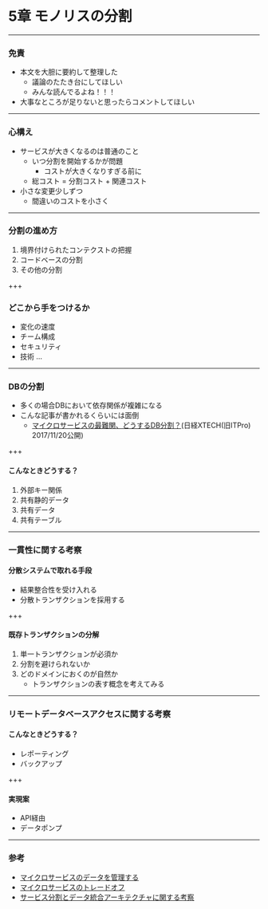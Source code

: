 # 5章 モノリスの分割

---
### 免責
- 本文を大胆に要約して整理した
    - 議論のたたき台にしてほしい
    - みんな読んでるよね！！！
- 大事なところが足りないと思ったらコメントしてほしい

---
### 心構え
- サービスが大きくなるのは普通のこと
    - いつ分割を開始するかが問題
        - コストが大きくなりすぎる前に
    - 総コスト = 分割コスト + 関連コスト 
- 小さな変更少しずつ
    - 間違いのコストを小さく

---
### 分割の進め方
1. 境界付けられたコンテクストの把握
1. コードベースの分割
1. その他の分割

+++
### どこから手をつけるか
- 変化の速度
- チーム構成
- セキュリティ
- 技術 ...

---
### DBの分割
- 多くの場合DBにおいて依存関係が複雑になる
- こんな記事が書かれるくらいには面倒
    - [マイクロサービスの最難関、どうするDB分割？](http://tech.nikkeibp.co.jp/it/atcl/watcher/14/334361/111400957/)(日経XTECH(旧ITPro) 2017/11/20公開)

+++
#### こんなときどうする？
1. 外部キー関係
1. 共有静的データ
1. 共有データ
1. 共有テーブル


---
### 一貫性に関する考察
#### 分散システムで取れる手段
- 結果整合性を受け入れる
- 分散トランザクションを採用する

+++
#### 既存トランザクションの分解
1. 単一トランザクションが必須か
1. 分割を避けられないか
1. どのドメインにおくのが自然か
    - トランザクションの表す概念を考えてみる

---
### リモートデータベースアクセスに関する考察
#### こんなときどうする？
- レポーティング
- バックアップ

+++
#### 実現案
- API経由
- データポンプ

---
### 参考
- [マイクロサービスのデータを管理する](https://www.infoq.com/jp/news/2017/08/managing-data-in-microservices)
- [マイクロサービスのトレードオフ](https://postd.cc/microservice-trade-offs/)
- [サービス分割とデータ統合アーキテクチャに関する考察](https://qiita.com/yebihara/items/8a849f611e4a41cf47e4)

